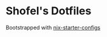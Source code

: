 # Shofel's Dotfiles

Bootstrapped with [nix-starter-configs](https://github.com/Misterio77/nix-starter-configs)